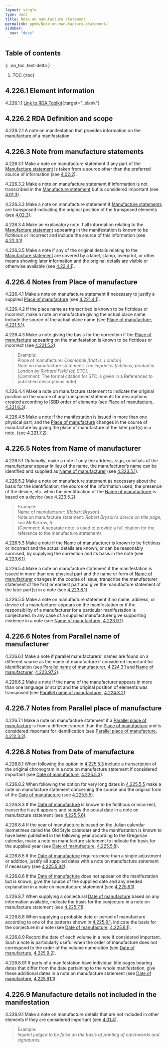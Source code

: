 ```yaml
---
layout: single
type: docs
title: Note on manufacture statement
permalink: ppdm/Note-on-manufacture-statement/
sidebar:
  nav: "docs"
---
```


## Table of contents
{: .no_toc .text-delta }

1. TOC
{:toc}


## 4.226.1 Element information

<a name="4.226.1.1">4.226.1.1</a> [Link to RDA Toolkit](https://beta.rdatoolkit.org/Content/Index?externalId=en-US_ala-4beea0a4-d574-3241-b7d5-1297717eeea8){:target="_blank"}

## 4.226.2 RDA Definition and scope

<a name="4.226.2.1">4.226.2.1</a> A note on manifestation that provides information on the manufacture of a manifestation.

## 4.226.3 Note from manufacture statements

<a name="4.226.3.1">4.226.3.1</a>  Make a note on manufacture statement if any part of the [Manufacture statement](/DCRMR/ppdm/Manufacture-statement/) is taken from a source other than the preferred source of information (see [4.02.2](/DCRMR/ppdm/#4.02.2)).

<a name="4.226.3.2">4.226.3.2</a> Make a note on manufacture statement if information is not transcribed in the [Manufacture statement](/DCRMR/ppdm/Manufacture-statement/) but is considered important (see [4.01.3](/DCRMR/ppdm/#4.01.3)).

<a name="4.226.3.3">4.226.3.3</a>  Make a note on manufacture statement if [Manufacture statements](/DCRMR/ppdm/Manufacture-statement/) are transposed indicating the original position of the transposed elements (see [4.02.2](/DCRMR/ppdm/#4.02.2)).

<a name="4.226.3.4">4.226.3.4</a> Make an explanatory note if all information relating to the [Manufacture statement](/DCRMR/ppdm/Manufacture-statement/) appearing in the manifestation is known to be fictitious or incorrect and include the source of this information (see [4.22.3.1](/DCRMR/ppdm/Manufacture-statement/#4.22.3.1)).

<a name="4.226.3.5">4.226.3.5</a> Make a note if any of the original details relating to the [Manufacture statement](/DCRMR/ppdm/Manufacture-statement/) are covered by a label, stamp, overprint, or other means showing later information and the original details are visible or otherwise available (see [4.22.4.1](/DCRMR/ppdm/Manufacture-statement/#4.22.4.1)). 

## 4.226.4 Notes from Place of manufacture

<a name="4.226.4.1">4.226.4.1</a> Make a note on manufacture statement if necessary to justify a supplied [Place of manufacture](/DCRMR/ppdm/Place-of-manufacture/) (see [4.221.4.1](/DCRMR/ppdm/Place-of-manufacture/#4.221.4.1)).

<a name="4.226.4.2">4.226.4.2</a> If the place name as transcribed is known to be fictitious or incorrect, make a note on manufacture giving the actual place name. Include the source of the actual place name (see [Place of manufacture](/DCRMR/ppdm/Place-of-manufacture/), [4.221.5.1](/DCRMR/ppdm/Place-of-manufacture/#4.221.5.1)).

<a name="4.226.4.3">4.226.4.3</a> Make a note giving the basis for the correction if the [Place of manufacture](/DCRMR/ppdm/Place-of-manufacture/) appearing on the manifestation is known to be fictitious or incorrect (see [4.221.5.2](/DCRMR/ppdm/Place-of-manufacture/#4.221.5.2)).

>Example:  
>Place of manufacture: <CITE>Cosmopoli [that is, London]</CITE>  
>Note on manufacture statement: <CITE>The imprint is fictitious; printed in London by Richard Field (cf. STC).</CITE>  
>(*Comment*: The formal citation for STC  is given in a References to published descriptions note)

<a name="4.226.4.4">4.226.4.4</a> Make a note on manufacture statement to indicate the original position on the source of any transposed statements for descriptions created according to ISBD order of elements (see [Place of manufacture](/DCRMR/ppdm/Place-of-manufacture/), [4.221.6.3](/DCRMR/ppdm/Place-of-manufacture/#4.221.6.3)).

<a name="4.226.4.5">4.226.4.5</a> Make a note if the manifestation is issued in more than one physical part, and the [Place of manufacture](/DCRMR/ppdm/Place-of-manufacture/) changes in the course of manufacture by giving the place of manufacture of the later part(s) in a note. (see [4.221.7.2](/DCRMR/ppdm/Place-of-manufacture/#4.221.7.2)).

## 4.226.5 Notes from Name of manufacturer

<a name="4.226.5.1">4.226.5.1</a> *Optionally*, make a note if only the address, sign, or initials of the manufacturer appear in lieu of the name, the manufacturer’s name can be identified and supplied as [Name of manufacturer](/DCRMR/ppdm/Name-of-manufacturer/) (see [4.223.5.1](/DCRMR/ppdm/Name-of-manufacturer/#4.223.5.1)).

<a name="4.226.5.2">4.226.5.2</a> Make a note on manufacture statement as necessary about the basis for the identification, the source of the information used, the presence of the device, etc. when the identification of the [Name of manufacturer](/DCRMR/ppdm/Name-of-manufacturer/) is based on a device (see [4.223.5.2](/DCRMR/ppdm/Name-of-manufacturer/#4.223.5.2)).

>Example:  
>Name of manufacturer: <CITE>[Robert Bryson]</CITE>  
>Note on manufacture statement: <CITE>Robert Bryson's device on title page; see McKerrow, R.</CITE>  
>(*Comment*: A separate note is used to provide a full citation for the reference to the manufacture statement)

<a name="4.226.5.3">4.226.5.3</a> Make a note if the [Name of manufacturer](/DCRMR/ppdm/Name-of-manufacturer/) is known to be fictitious or incorrect and the actual details are known, or can be reasonably surmised, by supplying the correction and its basis in the note (see [4.223.6.1](/DCRMR/ppdm/Name-of-manufacturer/#4.223.6.1)).

<a name="4.226.5.4">4.226.5.4</a> Make a note on manufacture statement if the manifestation is issued in more than one physical part and the name or form of [Name of manufacturer](/DCRMR/ppdm/Name-of-manufacturer/) changes in the course of issue, transcribe the manufacturer statement of the first or earliest part and give the manufacture statement of the later part(s) in a note (see [4.223.8.1](/DCRMR/ppdm/Name-of-manufacturer/#4.223.8.1)).

<a name="4.226.5.5">4.226.5.5</a> Make a note on manufacture statement if no name, address, or device of a manufacturer appears on the manifestation or if the responsibility of a manufacturer for a particular manifestation is conjectured. In any case of a supplied manufacturer give supporting evidence in a note (see [Name of manufacturer](/DCRMR/ppdm/Name-of-manufacturer/), [4.223.9.1](/DCRMR/ppdm/Name-of-manufacturer/#4.223.9.1)).

## 4.226.6 Notes from Parallel name of manufacturer

<a name="4.226.6.1">4.226.6.1</a> Make a note if parallel manufacturers' names are found on a different source as the name of manufacture if considered important for identification (see [Parallel name of manufacturer](/DCRMR/ppdm/Parallel-name-of-manufacturer/), [4.224.3.1](/DCRMR/ppdm/Parallel-name-of-manufacturer/#4.224.3.1) and [Name of manufacturer](/DCRMR/ppdm/Name-of-manufacturer/), [4.223.97.2](/DCRMR/ppdm/Name-of-manufacturer/#4.223.97.2)).

<a name="4.226.6.2">4.226.6.2</a> Make a note if the name of the manufacturer appears in more than one language or script and the original position of elements was transposed (see [Parallel name of manufacturer](/DCRMR/ppdm/Parallel-name-of-manufacturer/), [4.224.3.2](/DCRMR/ppdm/Parallel-name-of-manufacturer/#4.224.3.2)).

## 4.226.7 Notes from Parallel place of manufacture

<a name="4.226.7.1">4.226.7.1</a> Make a note on manufacture statement if a [Parallel place of manufacture](/DCRMR/ppdm/Parallel-place-of-manufacture/) is from a different source than the [Place of manufacture](/DCRMR/ppdm/Place-of-manufacture/) and is considered important for identification (see [Parallel place of manufacture](/DCRMR/ppdm/Parallel-place-of-manufacture/), [4.212.3.2](/DCRMR/ppdm/Parallel-place-of-manufacture/#4.212.3.2)).

## 4.226.8 Notes from Date of manufacture

<a name="4.226.8.1">4.226.8.1</a> When following the option in [4.225.5.3](/DCRMR/ppdm/Date-of-manufacture/#4.225.5.3) include a transcription of the original chronogram in a note on manufacture statement if considered important (see [Date of manufacture](/DCRMR/ppdm/Date-of-manufacture/), [4.225.5.3](/DCRMR/ppdm/Date-of-manufacture/#4.225.5.3)).

<a name="4.226.8.2">4.226.8.2</a> When following the option for very long dates in [4.225.5.5](/DCRMR/ppdm/Date-of-manufacture/#4.225.5.5) make a note on manufacture statement concerning the source and the original form of the [Date of manufacture](/DCRMR/ppdm/Date-of-manufacture/) (see [4.225.5.5](/DCRMR/ppdm/Date-of-manufacture/#4.225.5.5)).

<a name="4.226.8.3">4.226.8.3</a> If the [Date of manufacture](/DCRMR/ppdm/Date-of-manufacture/) is known to be fictitious or incorrect, transcribe it as it appears and supply the actual date in a note on manufacture statement (see [4.225.5.6](/DCRMR/ppdm/Date-of-manufacture/#4.225.5.6)).

<a name="4.226.8.4">4.226.8.4</a> If the year of manufacture is based on the Julian calendar (sometimes called the Old Style calendar) and the manifestation is known to have been published in the following year according to the Gregorian calendar, make a note on manufacture statement to indicate the basis for the supplied year (see [Date of manufacture](/DCRMR/ppdm/Date-of-manufacture/), [4.225.5.8](/DCRMR/ppdm/Date-of-manufacture/#4.225.5.8)).

<a name="4.226.8.5">4.226.8.5</a> If the [Date of manufacture](/DCRMR/ppdm/Date-of-manufacture/) requires more than a single adjustment or addition, justify all supplied dates with a note on manufacture statement if necessary (see [4.225.5.92](/DCRMR/ppdm/Date-of-manufacture/#4.225.5.92)).

<a name="4.226.8.6">4.226.8.6</a> If the [Date of manufacture](/DCRMR/ppdm/Date-of-manufacture/) does not appear on the manifestation but is known, give the source of the supplied date and any needed explanation in a note on manufacture statement (see [4.225.6.1](/DCRMR/ppdm/Date-of-manufacture/#4.225.6.1)).

<a name="4.226.8.7">4.226.8.7</a> When supplying a conjectural [Date of manufacture](/DCRMR/ppdm/Date-of-manufacture/) based on any information available, indicate the basis for the conjecture in a note on manufacture statement (see [4.225.7.1](/DCRMR/ppdm/Date-of-manufacture/#4.225.7.1)).

<a name="4.226.8.8">4.226.8.8</a> When supplying a probable date or period of manufacture according to one of the patterns shown in  [4.225.8.1](/DCRMR/ppdm/Date-of-manufacture/#4.225.8.1), indicate the basis for the conjecture in a note (see [Date of manufacture](/DCRMR/ppdm/Date-of-manufacture/), [4.225.8.1](/DCRMR/ppdm/Date-of-manufacture/#4.225.8.1)).

<a name="4.226.8.9">4.226.8.9</a> Record the date of each volume in a note if considered important. Such a note is particularly useful when the order of manufacture does not correspond to the order of the volume numeration (see [Date of manufacture](/DCRMR/ppdm/Date-of-manufacture/), [4.225.9.2](/DCRMR/ppdm/Date-of-manufacture/#4.225.9.2)).

<a name="4.226.8.91">4.226.8.91</a> If parts of a manifestation have individual title pages bearing dates that differ from the date pertaining to the whole manifestation, give these additional dates in a note on manufacture statement (see [Date of manufacture](/DCRMR/ppdm/Date-of-manufacture/), [4.225.91.1](/DCRMR/ppdm/Date-of-manufacture/#4.225.91.1)).

## 4.226.9 Manufacture details not included in the manifestation

<a name="4.226.9.1">4.226.9.1</a> Make a note on manufacture details that are not included in other elements if they are considered important (see [4.01.4](/DCRMR/ppdm/#4.01.4)).

>Example:  
><CITE>Imprint judged to be false on the basis of printing of catchwords and signatures.</CITE>